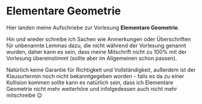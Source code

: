 # Elementare Geometrie

Hier landen meine Aufschriebe zur Vorlesung **Elementare Geometrie**.

Hin und wieder schreibe ich Sachen wie Anmerkungen oder Überschriften für unbenannte Lemmas dazu,
die nicht während der Vorlesung genannt wurden, daher kann es sein,
dass meine Mitschrift nicht zu 100% mit der Vorlesung übereinstimmt (sollte aber im Allgemeinen schon passen).

Natürlich keine Garantie für Richtigkeit und Vollständigkeit, außerdem ist der Klausurtermin noch nicht bekanntgegeben worden - falls es da zu einer Kollision kommen sollte kann es natürlich sein, dass ich Elementare Geometrie nicht mehr weiterhöre und infolgedessen auch nicht mehr mitschreibe :wink:
